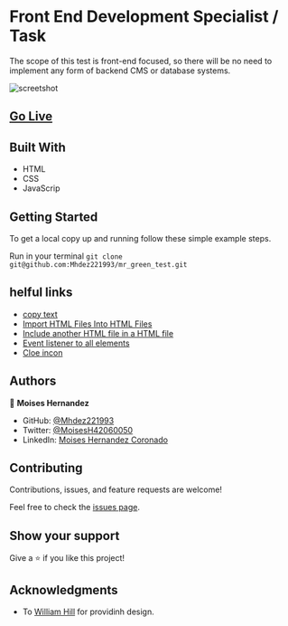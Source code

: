# Front End Development Specialist / Task

The scope of this test is front-end focused, so there will be no need to implement any form of backend CMS or database systems.

![screetshot](./assets/design/desktop_image.png)

## [Go Live](https://eloquent-sunshine-8482d7.netlify.app/)

## Built With

- HTML
- CSS
- JavaScrip

## Getting Started

To get a local copy up and running follow these simple example steps.

Run in your terminal `git clone git@github.com:Mhdez221993/mr_green_test.git`

## helful links

- [copy text](https://brandfolder.com/workbench/extract-text-from-image)
- [Import HTML Files Into HTML Files](https://www.jotform.com/blog/html5-imports-import-html-files-into-html-files-83467/#:~:text=Embedding%20an%20HTML%20file%20is,comes%20to%20stylesheets%20and%20scripts.)
- [Include another HTML file in a HTML file](https://stackoverflow.com/questions/8988855/include-another-html-file-in-a-html-file)
- [Event listener to all elements](https://bobbyhadz.com/blog/javascript-add-event-listener-to-all-elements-with-class)
- [Cloe incon](https://stackoverflow.com/questions/5353461/unicode-character-for-x-cancel-closes)

## Authors

👤 **Moises Hernandez**

- GitHub: [@Mhdez221993](https://github.com/Mhdez221993)
- Twitter: [@MoisesH42060050](https://twitter.com/MoisesH42060050)
- LinkedIn: [Moises Hernandez Coronado](https://www.linkedin.com/in/moises-hernandez-9bbb17145/)

## Contributing

Contributions, issues, and feature requests are welcome!

Feel free to check the [issues page](https://github.com/Mhdez221993/mr_green_test/issues).

## Show your support

Give a ⭐️ if you like this project!

## Acknowledgments

- To [William Hill](https://www.williamhillgroup.com/) for providinh design.
